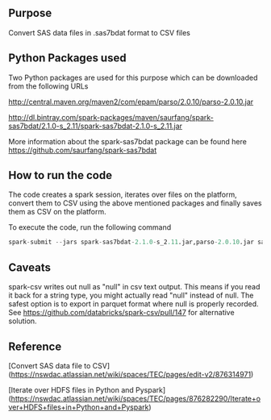 ## Purpose
Convert SAS data files in .sas7bdat format to CSV files

## Python Packages used
Two Python packages are used for this purpose which can be downloaded from the following URLs

http://central.maven.org/maven2/com/epam/parso/2.0.10/parso-2.0.10.jar

http://dl.bintray.com/spark-packages/maven/saurfang/spark-sas7bdat/2.1.0-s_2.11/spark-sas7bdat-2.1.0-s_2.11.jar

More information about the spark-sas7bdat package can be found here https://github.com/saurfang/spark-sas7bdat

## How to run the code
The code creates a spark session, iterates over files on the platform, convert them to CSV using the above mentioned packages and finally saves them as CSV on the platform. 

To execute the code, run the following command 

```Python
spark-submit --jars spark-sas7bdat-2.1.0-s_2.11.jar,parso-2.0.10.jar sas  sas_to_csv_conversion.py | tee /tmp/sas_to_csv_conversion.log
```

## Caveats
spark-csv writes out null as "null" in csv text output. This means if you read it back for a string type, you might actually read "null" instead of null. The safest option is to export in parquet format where null is properly recorded. See https://github.com/databricks/spark-csv/pull/147 for alternative solution.

## Reference

[Convert SAS data file to CSV] (https://nswdac.atlassian.net/wiki/spaces/TEC/pages/edit-v2/876314971)

[Iterate over HDFS files in Python and Pyspark] (https://nswdac.atlassian.net/wiki/spaces/TEC/pages/876282290/Iterate+over+HDFS+files+in+Python+and+Pyspark)
